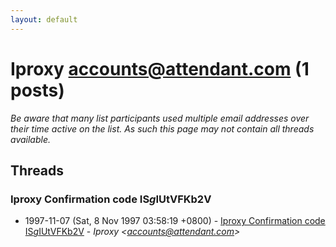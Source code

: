 ```yaml
---
layout: default
---
```


# Iproxy <accounts@attendant.com> (1 posts)

_Be aware that many list participants used multiple email addresses over their time active on the list. As such this page may not contain all threads available._

## Threads

### Iproxy Confirmation code IS$g$IUtVFKb2V
+ 1997-11-07 (Sat, 8 Nov 1997 03:58:19 +0800) - [Iproxy Confirmation code IS$g$IUtVFKb2V](/archive/1997/11/3e7077a95a6e5562b7685d9975c3dd1dcab815da2412c2340d58b17d41edf9a1) - _Iproxy \<accounts@attendant.com\>_

